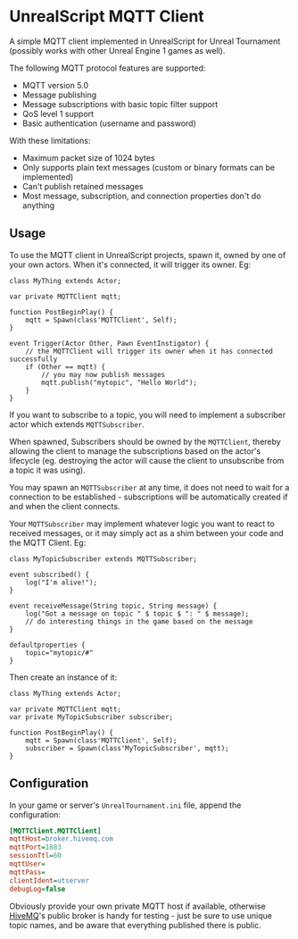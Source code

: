 # UnrealScript MQTT Client

A simple MQTT client implemented in UnrealScript for Unreal Tournament 
(possibly works with other Unreal Engine 1 games as well).

The following MQTT protocol features are supported:

- MQTT version 5.0
- Message publishing 
- Message subscriptions with basic topic filter support
- QoS level 1 support
- Basic authentication (username and password)

With these limitations:

- Maximum packet size of 1024 bytes
- Only supports plain text messages (custom or binary formats can be implemented)
- Can't publish retained messages
- Most message, subscription, and connection properties don't do anything 

## Usage

To use the MQTT client in UnrealScript projects, spawn it, owned by one of your
own actors. When it's connected, it will trigger its owner. Eg:

```unrealscript
class MyThing extends Actor;

var private MQTTClient mqtt;

function PostBeginPlay() {
	mqtt = Spawn(class'MQTTClient', Self);
}

event Trigger(Actor Other, Pawn EventInstigator) {
	// the MQTTClient will trigger its owner when it has connected successfully
	if (Other == mqtt) {
		// you may now publish messages
		mqtt.publish("mytopic", "Hello World");
	}
}
```

If you want to subscribe to a topic, you will need to implement a subscriber 
actor which extends `MQTTSubscriber`. 

When spawned, Subscribers should be owned by the `MQTTClient`, thereby allowing
the client to manage the subscriptions based on the actor's lifecycle (eg. 
destroying the actor will cause the client to unsubscribe from a topic it was
using).

You may spawn an `MQTTSubscriber` at any time, it does not need to wait for a
connection to be established - subscriptions will be automatically created if
and when the client connects.

Your `MQTTSubscriber` may implement whatever logic you want to react to 
received messages, or it may simply act as a shim between your code and the 
MQTT Client. Eg:

```unrealscript
class MyTopicSubscriber extends MQTTSubscriber;

event subscribed() {
	log("I'm alive!");
}

event receiveMessage(String topic, String message) {
	log("Got a message on topic " $ topic $ ": " $ message);
	// do interesting things in the game based on the message
}

defaultproperties {
	topic="mytopic/#"
}
```

Then create an instance of it:

```unrealscript
class MyThing extends Actor;

var private MQTTClient mqtt;
var private MyTopicSubscriber subscriber;

function PostBeginPlay() {
	mqtt = Spawn(class'MQTTClient', Self);
	subscriber = Spawn(class'MyTopicSubscriber', mqtt);
}
```

## Configuration

In your game or server's `UnrealTournament.ini` file, append the configuration:

```ini
[MQTTClient.MQTTClient]
mqttHost=broker.hivemq.com
mqttPort=1883
sessionTtl=60
mqttUser=
mqttPass=
clientIdent=utserver
debugLog=false
```

Obviously provide your own private MQTT host if available, otherwise 
[HiveMQ](https://www.hivemq.com/public-mqtt-broker/)'s public broker is handy
for testing - just be sure to use unique topic names, and be aware that 
everything published there is public.

